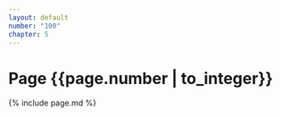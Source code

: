 ```yaml
---
layout: default
number: "100"
chapter: 5
---
```


# Page {{page.number | to_integer}}
{% include page.md %}
